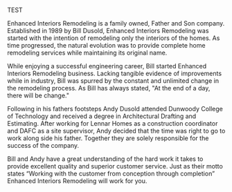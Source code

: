 TEST

Enhanced Interiors Remodeling is a family owned, Father and Son company. Established in 1989 by Bill Dusold, Enhanced Interiors Remodeling was started with the intention of remodeling only the interiors of the homes. As time progressed, the natural evolution was to provide complete home remodeling services while maintaining its original name.

While enjoying a successful engineering career, Bill started Enhanced Interiors Remodeling business. Lacking tangible evidence of improvements while in industry, Bill was spurred by the constant and unlimited change in the remodeling process. As Bill has always stated, "At the end of a day, there will be change."

Following in his fathers footsteps Andy Dusold attended Dunwoody College of Technology and received a degree in Architectural Drafting and Estimating. After working for Lennar Homes as a construction coordinator and DAFC as a site supervisor, Andy decided that the time was right to go to work along side his father. Together they are solely responsible for the success of the company.

Bill and Andy have a great understanding of the hard work it takes to provide excellent quality and superior customer service. Just as their motto states “Working with the customer from conception through completion” Enhanced Interiors Remodeling will work for you.

